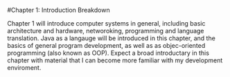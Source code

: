 #Chapter 1: Introduction Breakdown

Chapter 1 will introduce computer systems in general, including basic architecture and hardware, networoking, programming and language translation. Java as a langauge will be introduced in this chapter, and the basics of general program development, as well as as objec-oriented programming (also known as OOP). Expect a broad introductary in this chapter with material that I can become more familiar with my development enviroment. 



